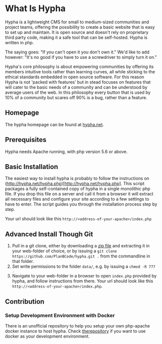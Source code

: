# What Is Hypha

Hypha is a lightweight CMS for small to medium-sized communities and project teams, offering the possibility to
create a basic website that is easy to set up and maintain.
It is open source and doesn't rely on proprietary third party code, making it a safe tool that can be self-hosted.
Hypha is written in php.

The saying goes: "If you can't open it you don't own it." We'd like to add however: "It's no good if you have to
use a screwdriver to simply turn it on."

Hypha's core philosophy is about empowering communities by offering its members intuitive tools rather than
learning curves, all while sticking to the ethical standards embedded in open source software. For this reason
Hypha is not 'packed with features' but in stead focuses on features that will cater to the basic needs of a
community and can be understood by average users of the web. In this philosophy every button that is used by 10% of
a community but scares off 90% is a bug, rather than a feature.

## Homepage

The hypha homepage can be found at [hypha.net](http://hypha.net).

## Prerequisites

Hypha needs Apache running, with php version 5.6 or above.

## Basic Installation

The easiest way to install hypha is probably to follow the instructions on
(http://hypha.net/hypha.php)[http://hypha.net/hypha.php]. This script packages a fully self-contained copy of hypha
in a single monolithic php file. If you drop this file on a server and call it from a browser it will extract all
necessary files and configure your site according to a few settings to have to enter. The script guides you through the
installation process step by step.

Your url should look like this `http://<address-of-your-apache>/index.php`

## Advanced Install Though Git

1. Pull in a git clone, either by downloading a [zip file](https://github.com/PlanBCode/hypha/archive/master.zip)
   and extracting it in your web-folder of choice, or by
   issuing a `git clone https://github.com/PlanBCode/hypha.git .` from the commandline in that folder.
2. Set write permissions to the folder `data/`, e.g. by issuing a `chmod -R 777 .`
3. Navigate to your web-folder in a browser to open `index.php` provided by hypha, and follow instructions from there.
   Your url should look like this `http://<address-of-your-apache>/index.php`.

## Contribution
### Setup Development Environment with Docker
There is an unofficial repository to help you setup your own php-apache docker
instance to host hypha. Check
[therepository](https://github.com/tai271828/php-apache-bionic-hypha) if you want
to use docker as your development environment.
